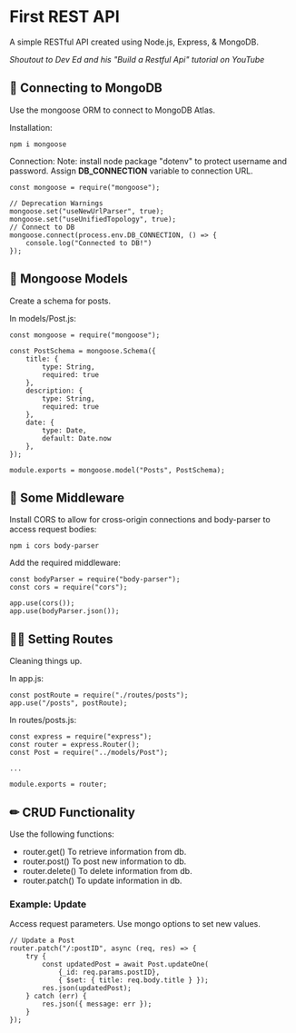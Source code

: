 # First REST API

A simple RESTful API created using Node.js, Express, & MongoDB.

*Shoutout to Dev Ed and his "Build a Restful Api" tutorial on YouTube*


## 💽 Connecting to MongoDB

Use the mongoose ORM to connect to MongoDB Atlas.

Installation:

```
npm i mongoose
```

Connection:
Note: install node package "dotenv" to protect username and password. Assign **DB_CONNECTION** variable to connection URL.

```
const mongoose = require("mongoose");

// Deprecation Warnings
mongoose.set("useNewUrlParser", true);
mongoose.set("useUnifiedTopology", true);
// Connect to DB
mongoose.connect(process.env.DB_CONNECTION, () => {
    console.log("Connected to DB!")
});
```


## 🦡 Mongoose Models

Create a schema for posts.

In models/Post.js:

```
const mongoose = require("mongoose");

const PostSchema = mongoose.Schema({
    title: {
        type: String,
        required: true
    },
    description: {
        type: String,
        required: true
    },
    date: {
        type: Date,
        default: Date.now
    },
});

module.exports = mongoose.model("Posts", PostSchema);
```


## 🎁 Some Middleware

Install CORS to allow for cross-origin connections and body-parser to access request bodies:

```
npm i cors body-parser
```

Add the required middleware:

```
const bodyParser = require("body-parser");
const cors = require("cors");

app.use(cors());
app.use(bodyParser.json());
```


## 🏄‍♂️ Setting Routes

Cleaning things up.

In app.js:

```
const postRoute = require("./routes/posts");
app.use("/posts", postRoute);
```

In routes/posts.js:

```
const express = require("express");
const router = express.Router();
const Post = require("../models/Post");

...

module.exports = router;
```


## ✏ CRUD Functionality

Use the following functions:

* router.get()
  To retrieve information from db.
* router.post()
  To post new information to db.
* router.delete()
  To delete information from db.
* router.patch()
  To update information in db.


### Example: Update

Access request parameters. Use mongo options to set new values.

```
// Update a Post
router.patch("/:postID", async (req, res) => {
    try {
        const updatedPost = await Post.updateOne(
            {_id: req.params.postID}, 
            { $set: { title: req.body.title } });
        res.json(updatedPost);
    } catch (err) {
        res.json({ message: err });
    }
});
```
